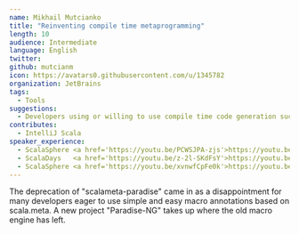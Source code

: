 ```yaml
---
name: Mikhail Mutcianko
title: "Reinventing compile time metaprogramming"
length: 10
audience: Intermediate
language: English
twitter: 
github: mutcianm
icon: https://avatars0.githubusercontent.com/u/1345782
organization: JetBrains
tags:
  - Tools
suggestions:
  - Developers using or willing to use compile time code generation such as macros
contributes:
  - IntelliJ Scala
speaker_experience:
  - ScalaSphere <a href='https://youtu.be/PCWSJPA-zjs'>https://youtu.be/PCWSJPA-zjs</a>
  - ScalaDays   <a href='https://youtu.be/z-2l-SKdFsY'>https://youtu.be/z-2l-SKdFsY</a>
  - ScalaSphere <a href='https://youtu.be/xvnwfCpFe0k'>https://youtu.be/xvnwfCpFe0k</a>
---
```

The deprecation of "scalameta-paradise" came in as a disappointment for many developers eager to use simple and easy macro annotations based on scala.meta.
A new project "Paradise-NG" takes up where the old macro engine has left.
